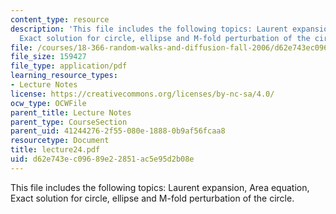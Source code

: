 ```yaml
---
content_type: resource
description: 'This file includes the following topics: Laurent expansion, Area equation,
  Exact solution for circle, ellipse and M-fold perturbation of the circle.'
file: /courses/18-366-random-walks-and-diffusion-fall-2006/d62e743ec09689e22851ac5e95d2b08e_lecture24.pdf
file_size: 159427
file_type: application/pdf
learning_resource_types:
- Lecture Notes
license: https://creativecommons.org/licenses/by-nc-sa/4.0/
ocw_type: OCWFile
parent_title: Lecture Notes
parent_type: CourseSection
parent_uid: 41244276-2f55-080e-1888-0b9af56fcaa8
resourcetype: Document
title: lecture24.pdf
uid: d62e743e-c096-89e2-2851-ac5e95d2b08e
---
```

This file includes the following topics: Laurent expansion, Area equation, Exact solution for circle, ellipse and M-fold perturbation of the circle.